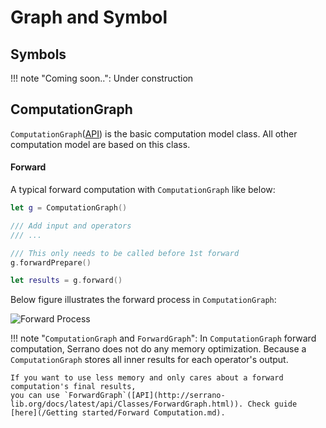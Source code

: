 # Graph and Symbol

## Symbols

!!! note "Coming soon..":
	Under construction

## ComputationGraph
`ComputationGraph`([API](http://serrano-lib.org/docs/latest/api/Classes/ComputationGraph.html)) is the basic computation model class.
All other computation model are based on this class.

#### Forward 
A typical forward computation with `ComputationGraph` like below:
```swift
let g = ComputationGraph()

/// Add input and operators
/// ...

/// This only needs to be called before 1st forward
g.forwardPrepare()

let results = g.forward()
```

Below figure illustrates the forward process in `ComputationGraph`:

![Forward Process](/imgs/graph_forward_process.png)

!!! note "`ComputationGraph` and `ForwardGraph`":
	In `ComputationGraph` forward computation, Serrano does not do any memory optimization.
	Because a `ComputationGraph` stores all inner results for each operator's output.

	If you want to use less memory and only cares about a forward computation's final results,
	you can use `ForwardGraph`([API](http://serrano-lib.org/docs/latest/api/Classes/ForwardGraph.html)). Check guide [here](/Getting started/Forward Computation.md).